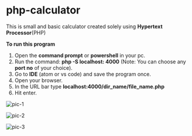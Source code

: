 # php-calculator
This is small and basic calculator created solely using **Hypertext Processor**(PHP)

**To run this program**

1. Open the **command prompt** or **powershell** in your pc.
2. Run the command: **php -S localhost: 4000** (Note: You can choose any **port no** of your choice).
3. Go to **IDE** (atom or vs code) and save the program once.
4. Open your browser.
5. In the URL bar type **localhost:4000/dir_name/file_name.php**
6. Hit enter.


![pic-1](https://github.com/rks-031/php-calculator/assets/103258259/2da4b461-7644-457e-a151-a7acc9d245db)

![pic-2](https://github.com/rks-031/php-calculator/assets/103258259/1c8178b3-7f82-4b4d-9617-19d073b1352d)

![pic-3](https://github.com/rks-031/php-calculator/assets/103258259/25bfffdb-43f2-4c2a-a6c3-45f9629e5b02)
